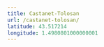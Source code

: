 ```yaml
---
title: Castanet-Tolosan
url: /castanet-tolosan/
latitude: 43.517214
longitude: 1.4980801000000001
---
```

